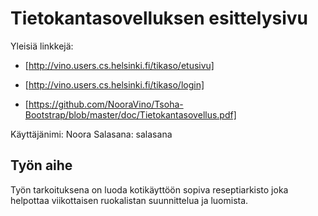 # Tietokantasovelluksen esittelysivu

Yleisiä linkkejä:
* [http://vino.users.cs.helsinki.fi/tikaso/etusivu]
* [http://vino.users.cs.helsinki.fi/tikaso/login]

* [https://github.com/NooraVino/Tsoha-Bootstrap/blob/master/doc/Tietokantasovellus.pdf]

Käyttäjänimi: Noora 
Salasana: salasana

## Työn aihe

Työn tarkoituksena on luoda kotikäyttöön sopiva reseptiarkisto joka helpottaa viikottaisen ruokalistan suunnittelua ja luomista.
